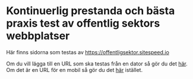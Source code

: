 # Kontinuerlig prestanda och bästa praxis test av offentlig sektors webbplatser
Här finns sidorna som testas av https://offentligsektor.sitespeed.io

Om du vill lägga till en URL som ska testas från en dator så gör du det [här](https://github.com/soulgalore/offentlig-sektor/blob/master/tests/urls/desktop.txt). Om det är en URL för en mobil så gör du det [här](https://github.com/soulgalore/offentlig-sektor/blob/master/tests/urls/mobile.txt) istället.
